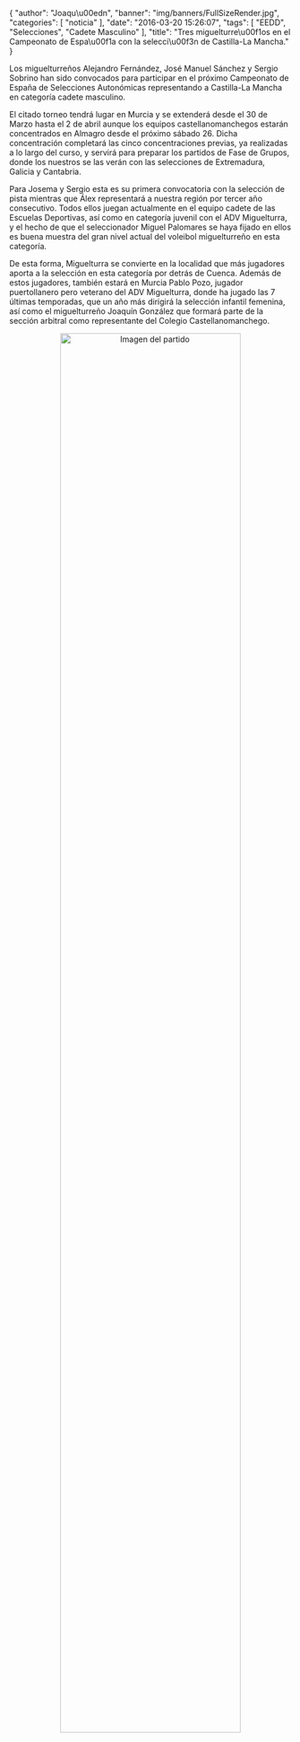 {
  "author": "Joaqu\u00edn", 
  "banner": "img/banners/FullSizeRender.jpg", 
  "categories": [
    "noticia"
  ], 
  "date": "2016-03-20 15:26:07", 
  "tags": [
    "EEDD", 
    "Selecciones", 
    "Cadete Masculino"
  ], 
  "title": "Tres miguelturre\u00f1os en el Campeonato de Espa\u00f1a con la selecci\u00f3n de Castilla-La Mancha."
}

Los miguelturreños Alejandro Fernández, José Manuel Sánchez y Sergio Sobrino han sido convocados para participar en el próximo Campeonato de España de Selecciones Autonómicas representando a Castilla-La Mancha en categoría cadete masculino.

El citado torneo tendrá lugar en Murcia y se extenderá desde el 30 de Marzo hasta el 2 de abril aunque los equipos castellanomanchegos estarán concentrados en Almagro desde el próximo sábado 26. Dicha concentración completará las cinco concentraciones previas, ya realizadas a lo largo del curso, y servirá para preparar los partidos de Fase de Grupos, donde los nuestros se las verán con las selecciones de Extremadura, Galicia y Cantabria.

Para Josema y Sergio esta es su primera convocatoria con la selección de pista mientras que Álex representará a nuestra región por tercer año consecutivo. Todos ellos juegan actualmente en el equipo cadete de las Escuelas Deportivas, así como en categoría juvenil con el ADV Miguelturra, y el hecho de que el seleccionador Miguel Palomares se haya fijado en ellos es buena muestra del gran nivel actual del voleibol miguelturreño en esta categoría.

De esta forma, Miguelturra se convierte en la localidad que más jugadores aporta a la selección en esta categoría por detrás de Cuenca. Además de estos jugadores, también estará en Murcia Pablo Pozo, jugador puertollanero pero veterano del ADV Miguelturra, donde ha jugado las 7 últimas temporadas, que un año más dirigirá la selección infantil femenina, así como el miguelturreño Joaquín González que formará parte de la sección arbitral como representante del Colegio Castellanomanchego.

<center>
<a target="_new" href="http://www.advmiguelturra.org/img/banners/FullSizeRender.jpg"> 
<img alt="Imagen del partido" width="80%" align="center" src="http://www.advmiguelturra.org/img/banners/FullSizeRender.jpg"/> </a> </center> 

